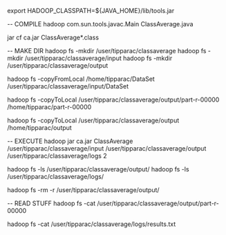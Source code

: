 export HADOOP_CLASSPATH=${JAVA_HOME}/lib/tools.jar


-- COMPILE
hadoop com.sun.tools.javac.Main ClassAverage.java

jar cf ca.jar ClassAverage*.class



-- MAKE DIR
hadoop fs -mkdir /user/tipparac/classaverage
hadoop fs -mkdir /user/tipparac/classaverage/input
hadoop fs -mkdir /user/tipparac/classaverage/output

hadoop fs -copyFromLocal /home/tipparac/DataSet /user/tipparac/classaverage/input/DataSet

hadoop fs -copyToLocal /user/tipparac/classaverage/output/part-r-00000 /home/tipparac/part-r-00000

hadoop fs -copyToLocal /user/tipparac/classaverage/output /home/tipparac/output


-- EXECUTE
hadoop jar ca.jar ClassAverage /user/tipparac/classaverage/input /user/tipparac/classaverage/output /user/tipparac/classaverage/logs 2



hadoop fs -ls /user/tipparac/classaverage/output/
hadoop fs -ls /user/tipparac/classaverage/logs/

hadoop fs -rm -r /user/tipparac/classaverage/output/

-- READ STUFF
hadoop fs -cat /user/tipparac/classaverage/output/part-r-00000

hadoop fs -cat /user/tipparac/classaverage/logs/results.txt